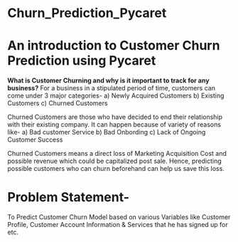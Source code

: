 # Churn_Prediction_Pycaret

# An introduction to Customer Churn Prediction using Pycaret

**What is Customer Churning and why is it important to track for any business?**
For a business in a stipulated period of time, customers can come under 3 major categories-
a) Newly Acquired Customers
b) Existing Customers
c) Churned Customers

Churned Customers are those who have decided to end their relationship with their existing company. It can happen because of variety of reasons like-
a) Bad customer Service
b) Bad Onbording
c) Lack of Ongoing Customer Success

Churned Customers means a direct loss of Marketing Acquisition Cost and possible revenue which could be capitalized post sale. Hence, predicting possible customers who can churn beforehand can help us save this loss.

# Problem Statement-
To Predict Customer Churn Model based on various Variables like Customer Profile, Customer Account Information & Services that he has signed up for etc.

